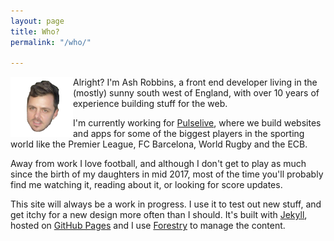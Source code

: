 ```yaml
---
layout: page
title: Who?
permalink: "/who/"

---
```

<img src="/assets/img/ash.png" width="100" style="float: left; left: -1rem; transform: none; top: -2rem;" />Alright? I'm Ash Robbins, a front end developer living in the (mostly) sunny south west of England, with over 10 years of experience building stuff for the web.

I'm currently working for [Pulselive](http://www.pulselive.com), where we build websites and apps for some of the biggest players in the sporting world like the Premier League, FC Barcelona, World Rugby and the ECB.

Away from work I love football, and although I don't get to play as much since the birth of my daughters in mid 2017, most of the time you'll probably find me watching it, reading about it, or looking for score updates.

This site will always be a work in progress. I use it to test out new stuff, and get itchy for a new design more often than I should. It's built with [Jekyll](https://jekyllrb.com), hosted on [GitHub Pages](https://pages.github.com) and I use [Forestry](https://forestry.io) to manage the content.